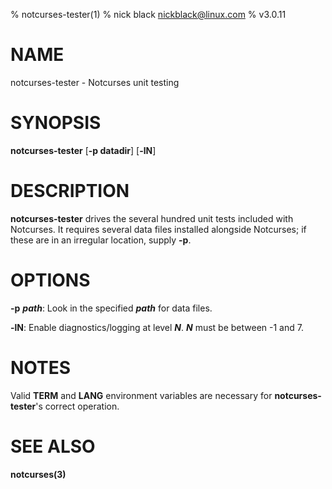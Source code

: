 % notcurses-tester(1)
% nick black <nickblack@linux.com>
% v3.0.11

# NAME

notcurses-tester - Notcurses unit testing

# SYNOPSIS

**notcurses-tester** [**-p datadir**] [**-lN**]

# DESCRIPTION

**notcurses-tester** drives the several hundred unit tests included with
Notcurses. It requires several data files installed alongside Notcurses;
if these are in an irregular location, supply **-p**.

# OPTIONS

**-p** ***path***: Look in the specified ***path*** for data files.

**-lN**: Enable diagnostics/logging at level ***N***. ***N*** must be
between -1 and 7.

# NOTES

Valid **TERM** and **LANG** environment variables are necessary for
**notcurses-tester**'s correct operation.

# SEE ALSO

**notcurses(3)**
